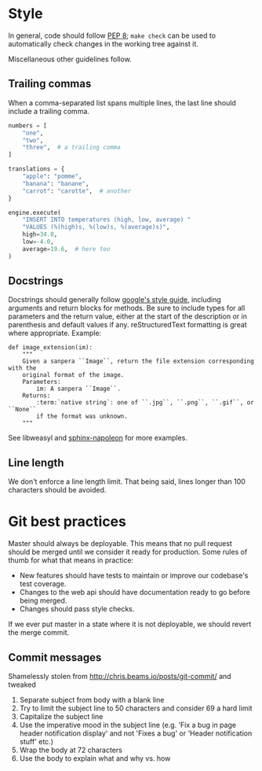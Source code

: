 # Style

In general, code should follow [PEP 8]; `make check` can be used to automatically check changes in the working tree against it.

Miscellaneous other guidelines follow.

## Trailing commas

When a comma-separated list spans multiple lines, the last line should include a trailing comma.

```python
numbers = [
    "one",
    "two",
    "three",  # a trailing comma
]
```

```python
translations = {
    "apple": "pomme",
    "banana": "banane",
    "carrot": "carotte",  # another
}
```

```python
engine.execute(
    "INSERT INTO temperatures (high, low, average) "
    "VALUES (%(high)s, %(low)s, %(average)s)",
    high=34.0,
    low=-4.0,
    average=19.6,  # here too
)
```

## Docstrings

Docstrings should generally follow [google's style guide], including arguments and return blocks for methods. Be sure to include types for all parameters and the return value, either at the start of the description or in parenthesis and default values if any.  reStructuredText formatting is great where appropriate. Example:
```
def image_extension(im):
    """
    Given a sanpera ``Image``, return the file extension corresponding with the
    original format of the image.
    Parameters:
        im: A sanpera ``Image``.
    Returns:
        :term:`native string`: one of ``.jpg``, ``.png``, ``.gif``, or ``None``
        if the format was unknown.
    """
```

See libweasyl and [sphinx-napoleon] for more examples.

## Line length

We don't enforce a line length limit. That being said, lines longer than 100 characters should be avoided.

# Git best practices

Master should always be deployable. This means that no pull request should be merged until we consider it ready for production. Some rules of thumb for what that means in practice:

 * New features should have tests to maintain or improve our codebase's test coverage.
 * Changes to the web api should have documentation ready to go before being merged.
 * Changes should pass style checks.

If we ever put master in a state where it is not deployable, we should revert the merge commit.

## Commit messages

Shamelessly stolen from http://chris.beams.io/posts/git-commit/ and tweaked

 1. Separate subject from body with a blank line
 2. Try to limit the subject line to 50 characters and consider 69 a hard limit
 3. Capitalize the subject line
 4. Use the imperative mood in the subject line (e.g. 'Fix a bug in page header notification display' and not 'Fixes a bug' or 'Header notification stuff' etc.)
 5. Wrap the body at 72 characters
 6. Use the body to explain what and why vs. how

  [PEP 8]: https://www.python.org/dev/peps/pep-0008/ "PEP 8 -- Style Guide for Python Code"
  [google's style guide]: http://google.github.io/styleguide/pyguide.html?showone=Comments#Comments "Google's guidelines for docstrings"
  [sphinx-napoleon]: https://pypi.python.org/pypi/sphinxcontrib-napoleon 'the Sphinx "napoleon" extension documentation'